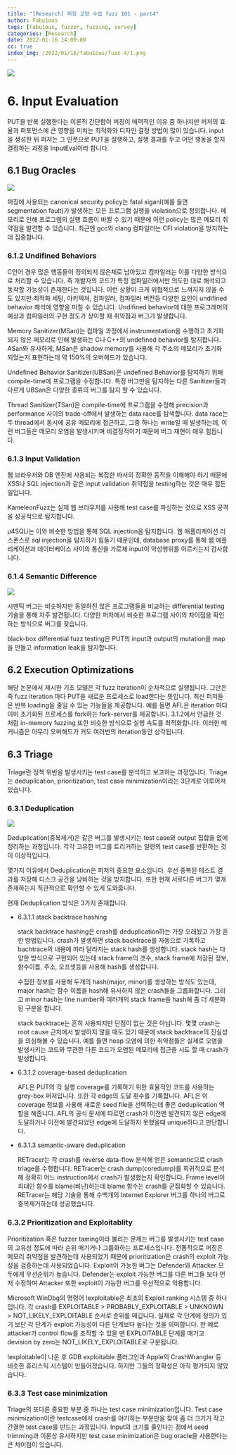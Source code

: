 ```yaml
---
title: "[Research] 퍼징 교양 수업 fuzz 101 - part4"
author: Fabu1ous
tags: [Fabu1ous, fuzzer, fuzzing, servey]
categories: [Research]
date: 2022-01-16 14:00:00
cc: true
index_img: /2022/01/16/fabu1ous/fuzz-4/1.png
---
```




![](fuzz-4/1.png)

# 6. Input Evaluation

PUT을 반복 실행한다는 이론적 간단함이 퍼징이 매력적인 이유 중 하나지만 퍼저의 효율과 퍼포먼스에 큰 영향을 미치는 최적화와 디자인 결정 방법이 많이 있습니다. input을 생성한 뒤 퍼저는 그 인풋으로 PUT을 실행하고, 실행 결과를 두고 어떤 행동을 할지 결정하는 과정을 InputEval이라 합니다.

## 6.1 Bug Oracles

![](fuzz-4/2.png)

퍼징에 사용되는 canonical security policy는 fatal siganl(예를 들면 segmentation fault)가 발생하는 모든 프로그램 실행을 violation으로 정의합니다. 메모리로 인해 프로그램의 실행 흐름이 바뀔 수 있기 때문에 이런 policy는 많은 메모리 취약점을 발견할 수 있습니다. 최근엔 gcc와 clang 컴파일러는 CFI violation을 방지하는데 집중합니다.

### 6.1.2 Undifined Behaviors

C언어 경우 많은 행동들이 정의되지 않은체로 남아있고 컴파일러는 이를 다양한 방식으로 처리할 수 있습니다. 즉 개발자의 코드가 특정 컴파일러에서만 의도한 대로 해석되고 동작할 가능성이 존재한다는 것입니다. 이런 상황이 크게 위협적으로 느껴지지 않을 수도 있지만 최적화 세팅, 아키텍쳐, 컴파일러, 컴파일러 버전등 다양한 요인이 undifined behavior 해석에 영향을 미칠 수 있습니다. Undifined behavior에 대한 프로그래머의 예상과 컴파일러의 구현 정도가 상이할 때 취약점과 버그가 발생합니다.

Memory Sanitizer(MSan)는 컴파일 과정에서 instrumentation을 수행하고 초기화 되지 않은 메모리로 인해 발생하는 C나 C++의 undefined behavior를 탐지합니다. ASan와 유사하게, MSan은 shadow memory를 사용해 각 주소의 메모리가 초기화 되었는지 표현하는데 약 150%의 오버헤드가 있습니다.

Undefined Behavior Sanitizer(UBSan)은 undefined Behavior를 탐지하기 위해 compile-time에 프로그램을 수정합니다. 특정 버그만을 탐지하는 다른 Sanitizer들과 다르게 UBSan은 다양한 종류의 버그를 탐지 할 수 있습니다.

Thread Sanitizer(TSan)은 compile-time에 프로그램을 수정해 precision과 performance 사이의 trade-off에서 발생하는 data race를 탐색합니다. data race는 두 thread에서 동시에 공유 메모리에 접근하고, 그중 하나는 write일 때 발생하는데, 이런 버그들은 메모리 오염을 발생시키며 비결정적이기 때문에 버그 재현이 매우 힘듭니다.

### 6.1.3 Input Validation

웹 브라우저와 DB 엔진에 사용되는 복잡한 파서의 정확한 동작을 이해해야 하기 때문에 XSS나 SQL injection과 같은 input validation 취약점을 testing하는 것은 매우 힘든 일입니다.

KameleonFuzz는 실제 웹 브라우저를 사용해 test case를 파싱하는 것으로 XSS 공격을 성공적으로 탐지합니다.

µ4SQLi는 이와 비슷한 방법을 통해 SQL injection을 탐지합니다. 웹 애플리케이션 리스폰스로 sql injection을 탐지하기 힘들기 때문인데, database proxy를 통해 웹 애플리케이션과 데이터베이스 사이의 통신을 가로체 input이 악성행위를 이르키는지 검사합니다.

### 6.1.4 Semantic Difference

![](fuzz-4/3.png)

시멘틱 버그는 비슷하지만 동일하진 않은 프로그램들을 비교하는 differential testing 기술을 통해 자주 발견됩니다. 다양한 퍼저에서 비슷한 프로그램 사이의 차이점을 확인하는 방식으로 버그를 찾습니다.

black-box differential fuzz testing은 PUT의 input과 output의 mutation을 map을 만들고 information leak을 탐지합니다.

## 6.2 Execution Optimizations

해당 논문에서 제시한 기초 모델은 각 fuzz iteration이 순차적으로 실행됩니다. 그만은 즉 fuzz iteration 마다 PUT을 새로운 프로세스로 load한다는 뜻입니다. 최신 퍼저들은 반복 loading을 줄일 수 있는 기능들을 제공합니다. 예를 들면 AFL은 iteration 마다 이미 초기화된 프로세스를 fork하는 fork-server를 제공합니다. 3.1.2에서 언급한 것 처럼 in-memory fuzzing 또한 비슷한 방식으로 실행 속도를 최적화합니다. 이러한 메커니즘은 아무리 오버해드가 커도 여러번의 iteration동안 상각됩니다.

## 6.3 Triage

Triage란 정책 위반을 발생시키는 test case를 분석하고 보고하는 과정입니다. Triage는 deduplication, prioritization, test case minimization이라는 3단계로 이루어져있습니다.

### 6.3.1 Deduplication

![](fuzz-4/4.png)

Deduplication(중복제거)은 같은 버그를 발생시키는 test case와 output 집합을 없에 정리하는 과정입니다. 각각 고유한 버그를 트리거하는 일련의 test case를 반환하는 것이 이상적입니다.

몇가지 이유에서 Deduplication은 퍼저의 중요한 요소입니다. 우선 중복된 테스트 결과를 저장해 디스크 공간을 낭비하는 것을 방지합니다. 또한 현재 서로다른 버그가 몇개 존재하는지 직관적으로 확인할 수 있게 도와줍니다.

현재 Deduplication 방식은 3가지 존재합니다.

- 6.3.1.1 stack backtrace hashing

  stack backtrace hashing은 crash를 deduplication하는 가장 오래됬고 가장 흔한 방법입니다. crash가 발생하면 stack backtrace를 자동으로 기록하고 bachtrace의 내용에 따라 달라지는 stack hash를 생성합니다. stack hash는 다양한 방식으로 구현되어 있는데 stack frame의 갯수, stack frame에 저장된 정보, 함수이름, 주소, 오프셋등을 사용해 hash를 생성합니다.

  수집한 정보를 사용해 두개의 hash(major, minor)를 생성하는 방식도 있는데, major hash는 함수 이름을 hash해 유사하지 않은 crash들을 그룹화합니다. 그리고 minor hash는 line number와 여러개의 stack frame을 hash해 좀 더 세분화된 구분을 합니다.

  stack backtrace는 흔히 사용되지만 단점이 없는 것은 아닙니다. 몇몇 crash는 root cause 근처에서 발생하지 않을 때도 있기 때문에 stack backtrace의 진실성을 의심해볼 수 있습니다. 예를 들면  heap 오염에 의한 취약점들은 실제로 오염을 발생시키는 코드와 무관한 다른 코드가 오염된 메모리에 접근을 시도 할 때 crash가 발생합니다.

- 6.3.1.2 coverage-based deduplication

  AFL은 PUT의 각 실행 coverage를 기록하기 위한 효율적인 코드를 사용하는 grey-box 퍼저입니다. 또한 각 edge의 도달 횟수를 기록합니다. AFL은 이 coverage 정보를 사용해 새로운 seed file을 선택하는데 좋은 deduplication 역할을 해줍니다. AFL의 공식 문서에 따르면 crash가 이전엔 발견되지 않은 edge에 도달하거나 이전에 발견되었던 edge에 도달하지 못했을때 unique하다고 판단합니다.

- 6.3.1.3 semantic-aware deduplication

  RETracer는 각 crash를 reverse data-flow 분석해 얻은 semantic으로 crash triage를 수행합니다. RETracer는 crash dump(coredump)를 회귀적으로 분석해 정확히 어느 instruction에서 crash가 발생했는지 확인합니다. Frame level이 최대인 함수를 blame(비난)하는데 blame 함수는 crash를 군집화할 수 있습니다. RETracer는 해당 기술을 통해 수백개의 Internet Explorer 버그를 하나의 버그로 중복제거하는데 성공했습니다.

### 6.3.2 Prioritization and Exploitablity

Prioritization 혹은 fuzzer taming이라 불리는 문제는 버그를 발생시키는 test case의 고유성 정도에 따라 순위 매기거나 그룹화하는 프로세스입니다. 전통적으로 퍼징은 메모리 취약점을 발견하는데 사용되었기 때문에 prioritization은 crash의 exploit 가능성을 검증하는데 사용되었습니다. Exploit이 가능한 버그는 Defender와 Attacker 모두에게 우선순위가 높습니다. Defender는 exploit 가능한 버그를 다른 버그들 보다 먼저 수정하며 Attacker 또한 exploit이 가능한 버그를 우선적으로 악용합니다.

Microsoft WinDbg의 명령어 !exploitable은 최초의 Exploit ranking 시스템 중 하나입니다. 각 crash를 EXPLOITABLE > PROBABLY_EXPLOITABLE > UNKNOWN > NOT_LIKELY_EXPLOITABLE 순서로 순위를 매깁니다. 실제로 각 단계에 정의가 있기 보단 각 단계가 exploit 가능성이 다른 단계보다 높다는 것을 의미합니다. 한 예로 attacker가 control flow를 조작할 수 있을 땐 EXPLOITABLE 단계를 매기고 devision by zero는 NOT_LIKELY_EXPLOITABLE로 구분됩니다.

!exploitable이 나온 후 GDB exploitable 플러그인과 Apple의 CrashWrangler 등 비슷한 휴리스틱 시스템이 만들어졌습니다. 하지만 그들의 정확성은 아직 평가되지 않았습니다.

### 6.3.3 Test case minimization

Triage의 또다른 중요한 부분 중 하나는 test case minimization입니다. Test case minimization이란 testcase에서 crash를 야기하는 부분만을 찾아 좀 더 크기가 작고 간결한 test case를 만드는 과정입니다. Input의 크기를 줄인다는 점에서 seed trimming과 이론상 유사하지만 test case minimization은 bug oracle을 사용한다는 큰 차이점이 있습니다.